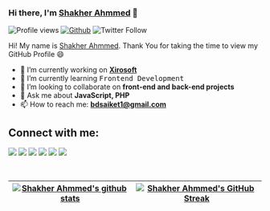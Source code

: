 
### Hi there, I'm [Shakher Ahmmed](bdsaiket.github.io) 👋
![Profile views](https://visitor-badge.glitch.me/badge?page_id=bdsaiket)
[![Github](https://img.shields.io/github/followers/bdsaiket?label=Follow&style=social)](https://github.com/bdsaiket)
![Twitter Follow](https://img.shields.io/twitter/follow/bdsaiket?style=social)

Hi! My name is [Shakher Ahmmed](bdsaiket.github.io). Thank You for taking the time to view my GitHub Profile :smile:

- 🔭 I’m currently working on **[Xirosoft](https://xirosoft.com)**
- 🌱 I’m currently learning <kbd>Frontend Development</kbd>
- 👯 I’m looking to collaborate on **front-end and back-end projects**
- 💬 Ask me about **JavaScript, PHP**
- 📫 How to reach me: **[bdsaiket1@gmail.com](mailto:bdsaiket1@gmail.com)**
<!-- 
**My Reseach Interest**:
- Classification

 **I am open to**:

- any collobration work,
- front-end projects and
- research internships 

**Recent Update**:
- **January 2021**: Age Calculator is live. [[Website]](https://reactsc.github.io/age-calc/).
 -->

## Connect with me:

<p align = "center">
  
[<img src="https://img.shields.io/badge/youtube-%2312100E.svg?&style=for-the-badge&logo=youtube&logoColor=white&color=black" />](https://www.youtube.com/@bdsaiket1)
[<img src="https://img.shields.io/badge/twitter-%231DA1F2.svg?&style=for-the-badge&logo=twitter&logoColor=white&color=black" />](https://twitter.com/bdsaiket) 
[<img src="https://img.shields.io/badge/linkedin-%2312100E.svg?&style=for-the-badge&logo=linkedin&logoColor=white&color=black" />](https://www.linkedin.com/in/bdsaiket/)
[<img src="https://img.shields.io/badge/medium-%2312100E.svg?&style=for-the-badge&logo=medium&logoColor=white&color=black" />](https://medium.com/)
[<img src="https://img.shields.io/badge/instagram-%2312100E.svg?&style=for-the-badge&logo=instagram&logoColor=white&color=black" />](https://www.instagram.com/bdsaiket01/)
[<img src="https://img.shields.io/badge/facebook-%2312100E.svg?&style=for-the-badge&logo=facebook&logoColor=white&color=black" />](https://www.facebook.com/shakerahamed.saiket/)
  
</p>
<br>

| [![Shakher Ahmmed's github stats](https://github-readme-stats.vercel.app/api?username=bdsaiket&show_icons=true&theme=react)](https://github.com/bdsaiket) | [![Shakher Ahmmed's GitHub Streak](https://github-readme-streak-stats.herokuapp.com/?user=bdsaiket&theme=react)](https://github.com/bdsaiket) |
| --- | --- |

<br>

<!-- [![Sofiqul's GitHub Activity Graph](https://activity-graph.herokuapp.com/graph?username=sofiquldev&theme=react&bg_color=0D1117&color=5BCDEC&line=5BCDEC&point=FFFFFF)](https://github.com/sofiquldev) -->


